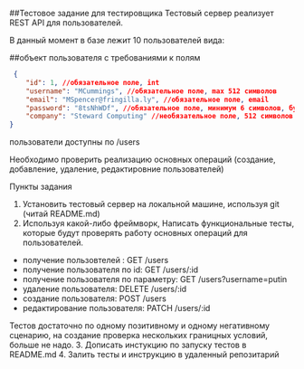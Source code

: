 ##Тестовое задание для тестировщика
Тестовый сервер реализует REST API для пользователей.

В данный момент в базе лежит 10 пользователей вида:

##объект пользователя с требованиями к полям
```json
 {
    "id": 1, //обязательное поле, int
    "username": "MCummings", //обязательное поле, max 512 символов
    "email": "MSpencer@fringilla.ly", //обязательное поле, email
    "password": "8tsNhWDf", //обязательное поле, минимум 6 символов, буква и цифра 
    "company": "Steward Computing" //необязательное поле, 512 символов max
}
```

пользователи доступны по /users

Необходимо проверить реализацию основных операций (создание, добавление, удаление, редактировние пользователей)

Пункты задания
1. Установить тестовый сервер на локальной машине, используя git (читай README.md)
2. Используя какой-либо фреймворк, Написать функциональные тесты, которые будут проверять работу основных операций для пользователей.
 - получение пользовтелей : GET /users
 - получение пользователя по id: GET /users/:id
 - получение пользователя по параметру: GET /users?username=putin
 - удаление пользователя: DELETE /users/:id
 - создание пользователя: POST /users
 - редактирование пользователя: PATCH /users/:id

Тестов достаточно по одному позитивному и одному негативному сценарию, на создание проверка нескольких границных условий, больше не надо.
3. Дописать инстукцию по запуску тестов в README.md
4. Залить тесты и инструкцию в удаленный репозитарий
